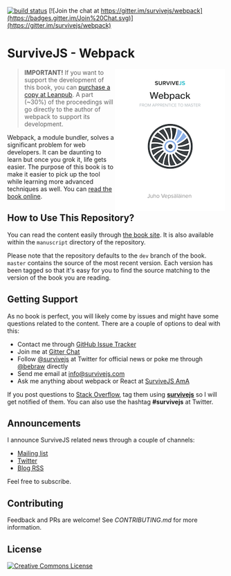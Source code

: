 [![build status](https://secure.travis-ci.org/survivejs/webpack.svg)](http://travis-ci.org/survivejs/webpack) [![Join the chat at https://gitter.im/survivejs/webpack](https://badges.gitter.im/Join%20Chat.svg)](https://gitter.im/survivejs/webpack)

# SurviveJS - Webpack

<img align="right" width="255" height="329" src="manuscript/images/title_page_small.png" />

> **IMPORTANT!** If you want to support the development of this book, you can [purchase a copy at Leanpub](https://leanpub.com/survivejs-webpack). A part (~30%) of the proceedings will go directly to the author of webpack to support its development.

Webpack, a module bundler, solves a significant problem for web developers. It can be daunting to learn but once you grok it, life gets easier. The purpose of this book is to make it easier to pick up the tool while learning more advanced techniques as well. You can [read the book online](http://survivejs.com/webpack/introduction/).

## How to Use This Repository?

You can read the content easily through [the book site](http://survivejs.com/webpack/introduction/). It is also available within the `manuscript` directory of the repository.

Please note that the repository defaults to the `dev` branch of the book. `master` contains the source of the most recent version. Each version has been tagged so that it's easy for you to find the source matching to the version of the book you are reading.

## Getting Support

As no book is perfect, you will likely come by issues and might have some questions related to the content. There are a couple of options to deal with this:

* Contact me through [GitHub Issue Tracker](https://github.com/survivejs/webpack/issues)
* Join me at [Gitter Chat](https://gitter.im/survivejs/webpack)
* Follow [@survivejs](https://twitter.com/survivejs) at Twitter for official news or poke me through [@bebraw](https://twitter.com/bebraw) directly
* Send me email at [info@survivejs.com](mailto:info@survivejs.com)
* Ask me anything about webpack or React at [SurviveJS AmA](https://github.com/survivejs/ama/issues)

If you post questions to [Stack Overflow](http://stackoverflow.com/search?q=survivejs), tag them using [**survivejs**](https://stackoverflow.com/questions/tagged/survivejs) so I will get notified of them. You can also use the hashtag **#survivejs** at Twitter.

## Announcements

I announce SurviveJS related news through a couple of channels:

* [Mailing list](http://eepurl.com/bth1v5)
* [Twitter](https://twitter.com/survivejs)
* [Blog RSS](http://survivejs.com/atom.xml)

Feel free to subscribe.

## Contributing

Feedback and PRs are welcome! See *CONTRIBUTING.md* for more information.

## License

<a rel="license" href="http://creativecommons.org/licenses/by-nc-nd/3.0/"><img alt="Creative Commons License" style="border-width:0" src="https://i.creativecommons.org/l/by-nc-nd/3.0/88x31.png" /></a>

